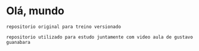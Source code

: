 # Olá, mundo
	repositorio original para treino versionado

	repositorio utilizado para estudo juntamente com video aula de gustavo guanabara
